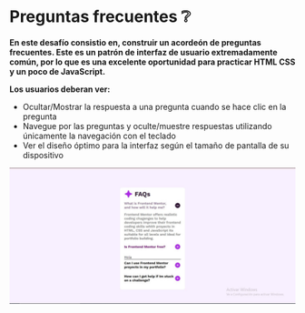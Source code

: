 # Preguntas frecuentes ❔

**En este desafío consistio en, construir un acordeón de preguntas frecuentes. Este es un patrón de interfaz de usuario extremadamente común, por lo que es una excelente oportunidad para practicar HTML CSS y un poco de JavaScript.**

**Los usuarios deberan ver:**
- Ocultar/Mostrar la respuesta a una pregunta cuando se hace clic en la pregunta
- Navegue por las preguntas y oculte/muestre respuestas utilizando únicamente la navegación con el teclado
- Ver el diseño óptimo para la interfaz según el tamaño de pantalla de su dispositivo

![Portada](./assets/acordeonDePreguntas.jpg)